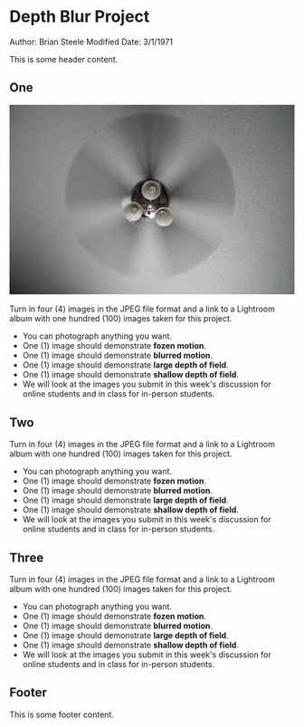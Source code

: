 # Depth Blur Project

Author: Brian Steele
Modified Date: 3/1/1971

This is some header content.

## One

![This is a test image in section 1](../_images/test.jpg)

Turn in four (4) images in the JPEG file format and a link to a Lightroom album with one hundred (100) images taken for this project.

- You can photograph anything you want.
- One (1) image should demonstrate **fozen motion**.
- One (1) image should demonstrate **blurred motion**.
- One (1) image should demonstrate **large depth of field**.
- One (1) image should demonstrate **shallow depth of field**.
- We will look at the images you submit in this week's discussion for online students and in class for in-person students.

## Two

Turn in four (4) images in the JPEG file format and a link to a Lightroom album with one hundred (100) images taken for this project.

- You can photograph anything you want.
- One (1) image should demonstrate **fozen motion**.
- One (1) image should demonstrate **blurred motion**.
- One (1) image should demonstrate **large depth of field**.
- One (1) image should demonstrate **shallow depth of field**.
- We will look at the images you submit in this week's discussion for online students and in class for in-person students.

## Three

Turn in four (4) images in the JPEG file format and a link to a Lightroom album with one hundred (100) images taken for this project.

- You can photograph anything you want.
- One (1) image should demonstrate **fozen motion**.
- One (1) image should demonstrate **blurred motion**.
- One (1) image should demonstrate **large depth of field**.
- One (1) image should demonstrate **shallow depth of field**.
- We will look at the images you submit in this week's discussion for online students and in class for in-person students.

## Footer

This is some footer content.
